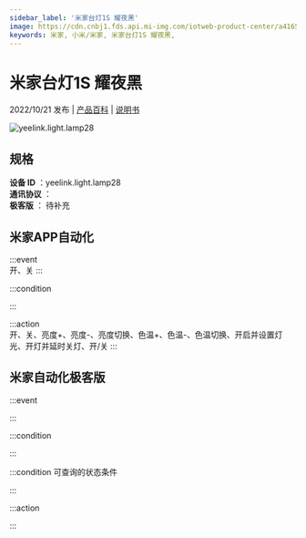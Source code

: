 ```yaml
---
sidebar_label: '米家台灯1S 耀夜黑'
image: https://cdn.cnbj1.fds.api.mi-img.com/iotweb-product-center/a416519f5b46ea9753f23e9b95e53f59_1656657418582.png?GalaxyAccessKeyId=AKVGLQWBOVIRQ3XLEW&Expires=9223372036854775807&Signature=Uv/6t1eUQ4fpHOTbTruC63yxBrc=
keywords: 米家, 小米/米家, 米家台灯1S 耀夜黑, 
---
```

# 米家台灯1S 耀夜黑

2022/10/21 发布 | [产品百科](https://home.mi.com/webapp/content/baike/product/index.html?model=yeelink.light.lamp28/) | [说明书](https://home.mi.com/views/introduction.html?model=yeelink.light.lamp28&region=cn)

![yeelink.light.lamp28](https://cdn.cnbj1.fds.api.mi-img.com/iotweb-product-center/a416519f5b46ea9753f23e9b95e53f59_1656657418582.png?GalaxyAccessKeyId=AKVGLQWBOVIRQ3XLEW&Expires=9223372036854775807&Signature=Uv/6t1eUQ4fpHOTbTruC63yxBrc=)

## 规格  
> 
**设备 ID** ：yeelink.light.lamp28  
**通讯协议** ：  
**极客版**  ： 待补充 


## 米家APP自动化  

:::event  
开、关
:::

:::condition  

:::

:::action   
开、关、亮度+、亮度-、亮度切换、色温+、色温-、色温切换、开启并设置灯光、开灯并延时关灯、开/关
:::

## 米家自动化极客版  

:::event  

:::

:::condition  

:::

:::condition 可查询的状态条件  

:::

:::action  

:::

        
